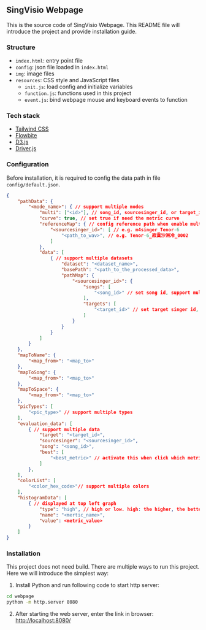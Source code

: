 ## SingVisio Webpage

This is the source code of SingVisio Webpage. This README file will introduce the project and provide installation guide.

### Structure

- `index.html`: entry point file
- `config`: json file loaded in `index.html`
- `img`: image files
- `resources`: CSS style and JavaScript files
    - `init.js`: load config and initialize variables
    - `function.js`: functions used in this project
    - `event.js`: bind webpage mouse and keyboard events to function

### Tech stack

- [Tailwind CSS](https://tailwindcss.com/)
- [Flowbite](https://flowbite.com/)
- [D3.js](https://d3js.org/)
- [Driver.js](https://driverjs.com/)

### Configuration

Before installation, it is required to config the data path in file `config/default.json`. 

```json
{
    "pathData": {
        "<mode_name>": { // support multiple modes
            "multi": ["<id>"], // song_id, sourcesinger_id, or target_id. Set false to disable. Enable multiple choice for the configed checkbox.
            "curve": true, // set true if need the metric curve
            "referenceMap": { // config reference path when enable multiple choice.
                "<sourcesinger_id>": [ // e.g. m4singer_Tenor-6
                    "<path_to_wav>", // e.g. Tenor-6_寂寞沙洲冷_0002
                ]
            },
            "data": [
                { // support multiple datasets
                    "dataset": "<dataset_name>",
                    "basePath": "<path_to_the_processed_data>",
                    "pathMap": {
                        "<sourcesinger_id>": {
                            "songs": [
                                "<song_id>" // set song id, support multiple ids
                            ],
                            "targets": [
                                "<target_id>" // set target singer id, support multiple ids
                            ]
                        }
                    }
                }
            ]
        }
    },
    "mapToName": {
        "<map_from>": "<map_to>"
    },
    "mapToSong": {
        "<map_from>": "<map_to>"
    },
    "mapToSpace": {
        "<map_from>": "<map_to>"
    },
    "picTypes": [
        "<pic_type>" // support multiple types
    ],
    "evaluation_data": [
        { // support multiple data
            "target": "<target_id>",
            "sourcesinger": "<sourcesinger_id>",
            "song": "<song_id>",
            "best": [
                "<best_metric>" // activate this when click which metric
            ]
        },
    ],
    "colorList": [
        "<color_hex_code>"// support multiple colors
    ],
    "histogramData": [
        { // displayed at top left graph
            "type": "high", // high or low. high: the higher, the better.
            "name": "<mertic_name>",
            "value": <metric_value>
        }
    ]
}
```


### Installation

This project does not need build. There are multiple ways to run this project. Here we will introduce the simplest way:

1. Install Python and run following code to start http server:

```bash
cd webpage
python -m http.server 8080
```

2. After starting the web server, enter the link in browser: [http://localhost:8080/](http://localhost:8080/)

